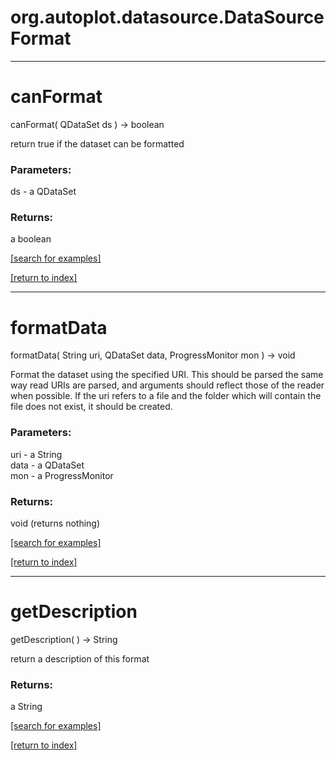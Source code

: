 # org.autoplot.datasource.DataSourceFormat
***
<a name="canFormat"></a>
# canFormat
canFormat( QDataSet ds ) &rarr; boolean

return true if the dataset can be formatted

### Parameters:
ds - a QDataSet

### Returns:
a boolean


<a href="https://github.com/autoplot/dev/search?q=canFormat&unscoped_q=canFormat">[search for examples]</a>

<a href="https://github.com/autoplot/documentation/blob/master/javadoc/index-all.md">[return to index]</a>

***
<a name="formatData"></a>
# formatData
formatData( String uri, QDataSet data, ProgressMonitor mon ) &rarr; void

Format the dataset using the specified URI.  This should be parsed the same way 
 read URIs are parsed, and arguments should reflect those of the reader 
 when possible.  If the uri refers to a file and the folder which will contain
 the file does not exist, it should be created.

### Parameters:
uri - a String
<br>data - a QDataSet
<br>mon - a ProgressMonitor

### Returns:
void (returns nothing)


<a href="https://github.com/autoplot/dev/search?q=formatData&unscoped_q=formatData">[search for examples]</a>

<a href="https://github.com/autoplot/documentation/blob/master/javadoc/index-all.md">[return to index]</a>

***
<a name="getDescription"></a>
# getDescription
getDescription(  ) &rarr; String

return a description of this format

### Returns:
a String


<a href="https://github.com/autoplot/dev/search?q=getDescription&unscoped_q=getDescription">[search for examples]</a>

<a href="https://github.com/autoplot/documentation/blob/master/javadoc/index-all.md">[return to index]</a>

